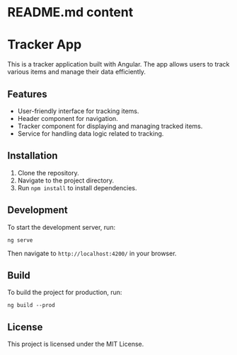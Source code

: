# README.md content

# Tracker App

This is a tracker application built with Angular. The app allows users to track various items and manage their data efficiently.

## Features

- User-friendly interface for tracking items.
- Header component for navigation.
- Tracker component for displaying and managing tracked items.
- Service for handling data logic related to tracking.

## Installation

1. Clone the repository.
2. Navigate to the project directory.
3. Run `npm install` to install dependencies.

## Development

To start the development server, run:

```
ng serve
```

Then navigate to `http://localhost:4200/` in your browser.

## Build

To build the project for production, run:

```
ng build --prod
```

## License

This project is licensed under the MIT License.